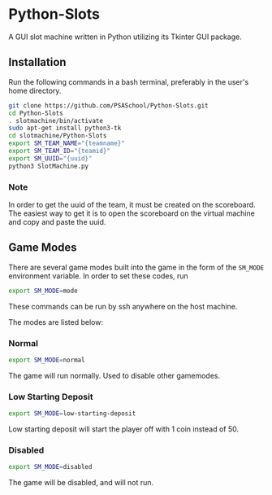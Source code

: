 # Python-Slots
A GUI slot machine written in Python utilizing its Tkinter GUI package.

## Installation
Run the following commands in a bash terminal, preferably in the user's home directory.
```bash
git clone https://github.com/PSASchool/Python-Slots.git
cd Python-Slots
. slotmachine/bin/activate
sudo apt-get install python3-tk
cd slotmachine/Python-Slots
export SM_TEAM_NAME="{teamname}"
export SM_TEAM_ID="{teamid}"
export SM_UUID="{uuid}"
python3 SlotMachine.py
```

### Note
In order to get the uuid of the team, it must be created on the scoreboard. The easiest way to get it is to open the scoreboard on the virtual machine and copy and paste the uuid.

## Game Modes
There are several game modes built into the game in the form of the
`SM_MODE` environment variable. In order to set these codes, run
```bash
export SM_MODE=mode
```
These commands can be run by ssh anywhere on the host machine.

The modes are listed below:
### Normal
```bash
export SM_MODE=normal
```
The game will run normally. Used to disable other gamemodes.
### Low Starting Deposit
```bash
export SM_MODE=low-starting-deposit
```
Low starting deposit will start the player off with 1 coin instead of 50.

### Disabled
```bash
export SM_MODE=disabled
```
The game will be disabled, and will not run.